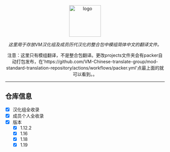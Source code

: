 <div align="center"> 
   <a href="https://vmct-cn.top/"><img height="100px" alt="logo" src="https://vmct-cn.top/img/vm.png"/></a> 
   <p><em>这里用于存放VM汉化组及成员历代汉化的整合包中模组简体中文的翻译文件。</em></p> 
   <p>注意：这里只有模组翻译，不是整合包翻译。更改projects文件夹会有packer自动打包发布，在'https://github.com/VM-Chinese-translate-group/mod-standard-translation-repository/actions/workflows/packer.yml'点最上面的就可以看到。。</p>
</div> 
  
 --- 
 ## 仓库信息
  
 - [x] 汉化组全收录
 - [x] 成员个人全收录
 - [x] 版本 
     - [x] 1.12.2 
     - [x] 1.16
     - [x] 1.18
     - [x] 1.19
